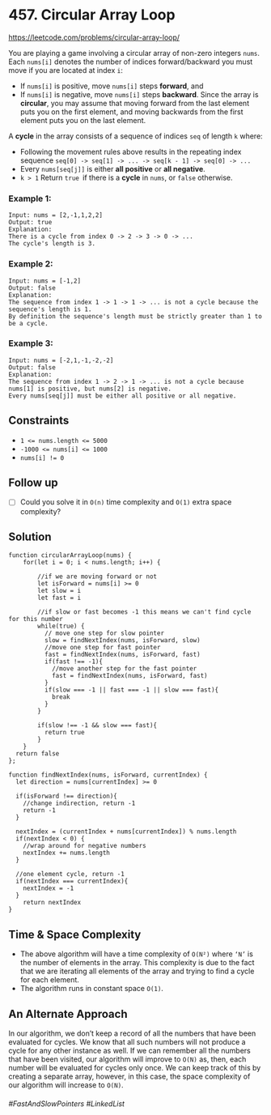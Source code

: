 # 457. Circular Array Loop
https://leetcode.com/problems/circular-array-loop/

You are playing a game involving a circular array of non-zero integers `nums`. Each `nums[i]` denotes the number of indices forward/backward you must move if you are located at index `i`:

- If `nums[i]` is positive, move `nums[i]` steps <b>forward</b>, and
- If `nums[i]` is negative, move `nums[i]` steps <b>backward</b>.
Since the array is <b>circular</b>, you may assume that moving forward from the last element puts you on the first element, and moving backwards from the first element puts you on the last element.

A <b>cycle</b> in the array consists of a sequence of indices `seq` of length `k` where:

- Following the movement rules above results in the repeating index sequence `seq[0] -> seq[1] -> ... -> seq[k - 1] -> seq[0] -> ...`
- Every `nums[seq[j]]` is either <b>all positive</b> or <b>all negative</b>.
- `k > 1`
Return `true `if there is a <b>cycle</b> in `nums`, or `false` otherwise.

### Example 1:
````
Input: nums = [2,-1,1,2,2]
Output: true
Explanation:
There is a cycle from index 0 -> 2 -> 3 -> 0 -> ...
The cycle's length is 3.
````
### Example 2:
````
Input: nums = [-1,2]
Output: false
Explanation:
The sequence from index 1 -> 1 -> 1 -> ... is not a cycle because the sequence's length is 1.
By definition the sequence's length must be strictly greater than 1 to be a cycle.
````
### Example 3:
````
Input: nums = [-2,1,-1,-2,-2]
Output: false
Explanation:
The sequence from index 1 -> 2 -> 1 -> ... is not a cycle because nums[1] is positive, but nums[2] is negative.
Every nums[seq[j]] must be either all positive or all negative.
````

## Constraints
- `1 <= nums.length <= 5000`
- `-1000 <= nums[i] <= 1000`
- `nums[i] != 0`
 
## Follow up
- [ ] Could you solve it in `O(n)` time complexity and `O(1)` extra space complexity?

## Solution 
````
function circularArrayLoop(nums) {
    for(let i = 0; i < nums.length; i++) {
    
        //if we are moving forward or not
        let isForward = nums[i] >= 0
        let slow = i
        let fast = i

        //if slow or fast becomes -1 this means we can't find cycle for this number
        while(true) {
          // move one step for slow pointer
          slow = findNextIndex(nums, isForward, slow)
          //move one step for fast pointer
          fast = findNextIndex(nums, isForward, fast)
          if(fast !== -1){
            //move another step for the fast pointer
            fast = findNextIndex(nums, isForward, fast)
          }
          if(slow === -1 || fast === -1 || slow === fast){
            break
          }  
        }

        if(slow !== -1 && slow === fast){
          return true
        }
    } 
  return false   
};

function findNextIndex(nums, isForward, currentIndex) {
  let direction = nums[currentIndex] >= 0
  
  if(isForward !== direction){
    //change indirection, return -1
    return -1
  }
  
  nextIndex = (currentIndex + nums[currentIndex]) % nums.length
  if(nextIndex < 0) {
    //wrap around for negative numbers
    nextIndex += nums.length
  }
  
  //one element cycle, return -1
  if(nextIndex === currentIndex){
    nextIndex = -1
  }
    return nextIndex
}
````
## Time & Space Complexity  
- The above algorithm will have a time complexity of `O(N²)` where `‘N’` is the number of elements in the array. This complexity is due to the fact that we are iterating all elements of the array and trying to find a cycle for each element.
- The algorithm runs in constant space `O(1)`.
## An Alternate Approach 
In our algorithm, we don’t keep a record of all the numbers that have been evaluated for cycles. We know that all such numbers will not produce a cycle for any other instance as well. If we can remember all the numbers that have been visited, our algorithm will improve to `O(N)` as, then, each number will be evaluated for cycles only once. We can keep track of this by creating a separate array, however, in this case, the space complexity of our algorithm will increase to `O(N)`.
  
###### #FastAndSlowPointers #LinkedList
